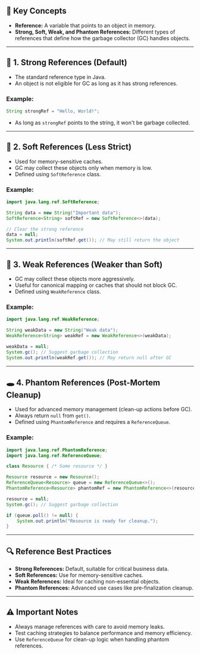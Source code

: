 ## 🔑 **Key Concepts**

- **Reference:** A variable that points to an object in memory.
- **Strong, Soft, Weak, and Phantom References:** Different types of references that define how the garbage collector (GC) handles objects.

---

## 💪 **1. Strong References (Default)**

- The standard reference type in Java.
- An object is not eligible for GC as long as it has strong references.

### **Example:**

```java
String strongRef = "Hello, World!";
```

- As long as `strongRef` points to the string, it won't be garbage collected.

---

## 🧹 **2. Soft References (Less Strict)**

- Used for memory-sensitive caches.
- GC may collect these objects only when memory is low.
- Defined using `SoftReference` class.

### **Example:**

```java
import java.lang.ref.SoftReference;

String data = new String("Important data");
SoftReference<String> softRef = new SoftReference<>(data);

// Clear the strong reference
data = null;
System.out.println(softRef.get()); // May still return the object
```

---

## 🐾 **3. Weak References (Weaker than Soft)**

- GC may collect these objects more aggressively.
- Useful for canonical mapping or caches that should not block GC.
- Defined using `WeakReference` class.

### **Example:**

```java
import java.lang.ref.WeakReference;

String weakData = new String("Weak data");
WeakReference<String> weakRef = new WeakReference<>(weakData);

weakData = null;
System.gc(); // Suggest garbage collection
System.out.println(weakRef.get()); // May return null after GC
```

---

## 🕳 **4. Phantom References (Post-Mortem Cleanup)**

- Used for advanced memory management (clean-up actions before GC).
- Always return `null` from `get()`.
- Defined using `PhantomReference` and requires a `ReferenceQueue`.

### **Example:**

```java
import java.lang.ref.PhantomReference;
import java.lang.ref.ReferenceQueue;

class Resource { /* Some resource */ }

Resource resource = new Resource();
ReferenceQueue<Resource> queue = new ReferenceQueue<>();
PhantomReference<Resource> phantomRef = new PhantomReference<>(resource, queue);

resource = null;
System.gc(); // Suggest garbage collection

if (queue.poll() != null) {
    System.out.println("Resource is ready for cleanup.");
}
```

---

## 🔍 **Reference Best Practices**

- **Strong References:** Default, suitable for critical business data.
- **Soft References:** Use for memory-sensitive caches.
- **Weak References:** Ideal for caching non-essential objects.
- **Phantom References:** Advanced use cases like pre-finalization cleanup.

---

## ⚠️ **Important Notes**

- Always manage references with care to avoid memory leaks.
- Test caching strategies to balance performance and memory efficiency.
- Use `ReferenceQueue` for clean-up logic when handling phantom references.
